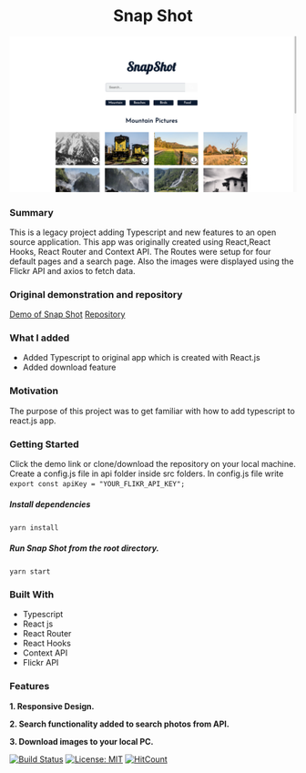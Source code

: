 <h1 style="text-align: center;">Snap Shot </h1>

![](public/homepage.png)

### Summary

This is a legacy project adding Typescript and new features to an open source application.
This app was originally created using React,React Hooks, React Router and Context API. The Routes were setup for four default pages and a search page. Also the images were displayed using the Flickr API and axios to fetch data.

### Original demonstration and repository

[Demo of Snap Shot](https://yog9.github.io/SnapShot/)
[Repository](https://github.com/Yog9/SnapShot/tree/master)

### What I added

-   Added Typescript to original app which is created with React.js
-   Added download feature

### Motivation

The purpose of this project was to get familiar with how to add typescript to react.js app.

### Getting Started

Click the demo link or clone/download the repository on your local machine.
Create a config.js file in api folder inside src folders. In config.js file write
`export const apiKey = "YOUR_FLIKR_API_KEY";`

##### Install dependencies

`yarn install`

##### Run Snap Shot from the root directory.

`yarn start`

### Built With

-   Typescript
-   React js
-   React Router
-   React Hooks
-   Context API
-   Flickr API

### Features

**1. Responsive Design.**

**2. Search functionality added to search photos from API.**

**3. Download images to your local PC.**

[![Build Status](https://travis-ci.org/Yog9/SnapShot.svg?branch=master)](https://travis-ci.org/Yog9/SnapShot)
[![License: MIT](https://img.shields.io/badge/License-MIT-yellow.svg)](https://opensource.org/licenses/MIT)
[![HitCount](http://hits.dwyl.com/Yog9/SnapShot.svg)](http://hits.dwyl.com/Yog9/SnapShot)
